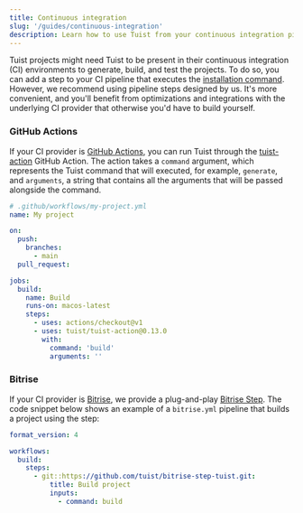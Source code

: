 ```yaml
---
title: Continuous integration
slug: '/guides/continuous-integration'
description: Learn how to use Tuist from your continuous integration pipelines.
---
```


Tuist projects might need Tuist to be present in their continuous integration (CI) environments to generate, build, and test the projects.
To do so, you can add a step to your CI pipeline that executes the [installation command](../tutorial/get-started#install).
However, we recommend using pipeline steps designed by us. It's more convenient, and you'll benefit from optimizations and integrations with the underlying CI provider that otherwise you'd have to build yourself.

### GitHub Actions

If your CI provider is [GitHub Actions](https://github.com/features/actions), you can run Tuist through the [tuist-action](https://github.com/tuist/tuist-action) GitHub Action. The action takes a `command` argument, which represents the Tuist command that will executed, for example, `generate`, and `arguments`, a string that contains all the arguments that will be passed alongside the command.

```yaml
# .github/workflows/my-project.yml
name: My project

on:
  push:
    branches:
      - main
  pull_request:

jobs:
  build:
    name: Build
    runs-on: macos-latest
    steps:
      - uses: actions/checkout@v1
      - uses: tuist/tuist-action@0.13.0
        with:
          command: 'build'
          arguments: ''
```

### Bitrise

If your CI provider is [Bitrise](https://www.bitrise.io), we provide a plug-and-play [Bitrise Step](https://github.com/tuist/bitrise-step-tuist). The code snippet below shows an example of a `bitrise.yml` pipeline that builds a project using the step:

```yaml
format_version: 4

workflows:
  build:
    steps:
      - git::https://github.com/tuist/bitrise-step-tuist.git:
          title: Build project
          inputs:
            - command: build
```